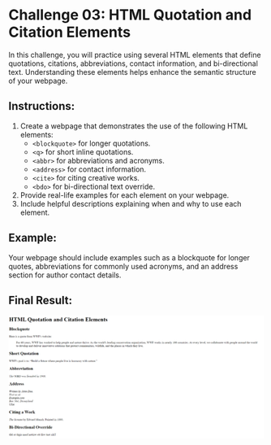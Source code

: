 # Challenge 03: HTML Quotation and Citation Elements

In this challenge, you will practice using several HTML elements that define quotations, citations, abbreviations, contact information, and bi-directional text. Understanding these elements helps enhance the semantic structure of your webpage.

## Instructions:
1. Create a webpage that demonstrates the use of the following HTML elements:
   - `<blockquote>` for longer quotations.
   - `<q>` for short inline quotations.
   - `<abbr>` for abbreviations and acronyms.
   - `<address>` for contact information.
   - `<cite>` for citing creative works.
   - `<bdo>` for bi-directional text override.
2. Provide real-life examples for each element on your webpage.
3. Include helpful descriptions explaining when and why to use each element.

## Example:
Your webpage should include examples such as a blockquote for longer quotes, abbreviations for commonly used acronyms, and an address section for author contact details.

## Final Result:
![Final Result Image](../Result%20Images/FinalResultChallenge3.png)
